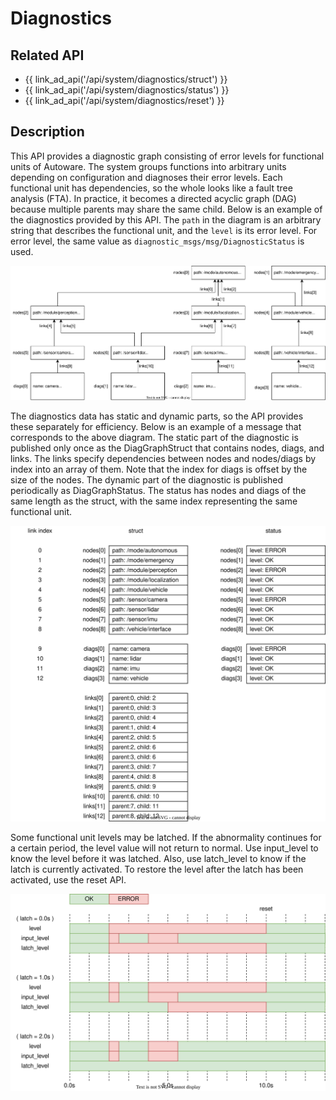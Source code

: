 # Diagnostics

## Related API

- {{ link_ad_api('/api/system/diagnostics/struct') }}
- {{ link_ad_api('/api/system/diagnostics/status') }}
- {{ link_ad_api('/api/system/diagnostics/reset') }}

## Description

This API provides a diagnostic graph consisting of error levels for functional units of Autoware.
The system groups functions into arbitrary units depending on configuration and diagnoses their error levels.
Each functional unit has dependencies, so the whole looks like a fault tree analysis (FTA).
In practice, it becomes a directed acyclic graph (DAG) because multiple parents may share the same child.
Below is an example of the diagnostics provided by this API.
The `path` in the diagram is an arbitrary string that describes the functional unit, and the `level` is its error level.
For error level, the same value as `diagnostic_msgs/msg/DiagnosticStatus` is used.

![graph-tree](./diagnostics/tree.drawio.svg)

The diagnostics data has static and dynamic parts, so the API provides these separately for efficiency.
Below is an example of a message that corresponds to the above diagram.
The static part of the diagnostic is published only once as the DiagGraphStruct that contains nodes, diags, and links.
The links specify dependencies between nodes and nodes/diags by index into an array of them.
Note that the index for diags is offset by the size of the nodes.
The dynamic part of the diagnostic is published periodically as DiagGraphStatus.
The status has nodes and diags of the same length as the struct, with the same index representing the same functional unit.

![graph-data](./diagnostics/data.drawio.svg)

Some functional unit levels may be latched. If the abnormality continues for a certain period, the level value will not return to normal.
Use input_level to know the level before it was latched. Also, use latch_level to know if the latch is currently activated.
To restore the level after the latch has been activated, use the reset API.

![level](./diagnostics/level.drawio.svg)
